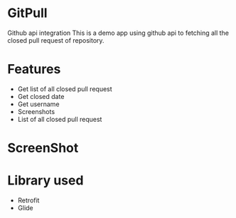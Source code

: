 # GitPull
Github api integration
This is a demo app using github api to fetching all the closed pull request of repository.

# Features
* Get list of all closed pull request
* Get closed date
* Get username
* Screenshots
* List of all closed pull request
# ScreenShot

# Library used
* Retrofit
* Glide
